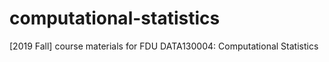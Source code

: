 # computational-statistics
[2019 Fall] course materials for FDU DATA130004: Computational Statistics
